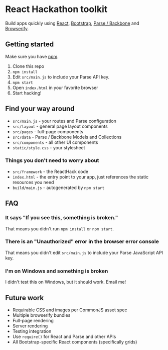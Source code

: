# React Hackathon toolkit

Build apps quickly using [React](http://facebook.github.io/react), [Bootstrap](http://getbootstrap.com/), [Parse / Backbone](http://parse.com/) and [Browserify](http://browserify.org/).

## Getting started

Make sure you have [npm](http://npmjs.org/).

1. Clone this repo
2. `npm install`
3. Edit `src/main.js` to include your Parse API key.
4. `npm start`
5. Open `index.html` in your favorite browser
6. Start hacking!

## Find your way around

* `src/main.js` - your routes and Parse configuration
* `src/layout` - general page layout components
* `src/pages` - full-page components
* `src/data` - Parse / Backbone Models and Collections
* `src/components` - all other UI components
* `static/style.css` - your stylesheet

### Things you don't need to worry about
* `src/framework` - the ReactHack code
* `index.html` - the entry point to your app, just references the static resources you need
* `build/main.js` - autogenerated by `npm start`

## FAQ

### It says "If you see this, something is broken."

That means you didn't run `npm install` or `npm start`.

### There is an "Unauthorized" error in the browser error console

That means you didn't edit `src/main.js` to include your Parse JavaScript API key.

### I'm on Windows and something is broken

I didn't test this on Windows, but it should work. Email me!

## Future work

- Requirable CSS and images per CommonJS asset spec
- Multiple browserify bundles
- Full-page rendering
- Server rendering
- Testing integration
- Use `require()` for React and Parse and other APIs
- All Bootstrap-specific React components (specifically grids)
